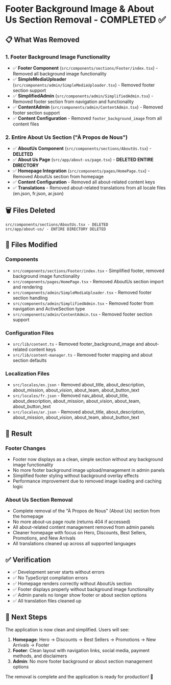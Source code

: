 # Footer Background Image & About Us Section Removal - COMPLETED ✅

## 📋 **What Was Removed**

### **1. Footer Background Image Functionality**
- ✅ **Footer Component** (`src/components/sections/Footer/index.tsx`) - Removed all background image functionality
- ✅ **SimpleMediaUploader** (`src/components/admin/SimpleMediaUploader.tsx`) - Removed footer section support
- ✅ **SimplifiedAdmin** (`src/components/admin/SimplifiedAdmin.tsx`) - Removed footer section from navigation and functionality
- ✅ **ContentAdmin** (`src/components/admin/ContentAdmin.tsx`) - Removed footer section support
- ✅ **Content Configuration** - Removed `footer_background_image` from all content files

### **2. Entire About Us Section ("À Propos de Nous")**
- ✅ **AboutUs Component** (`src/components/sections/AboutUs.tsx`) - **DELETED**
- ✅ **About Us Page** (`src/app/about-us/page.tsx`) - **DELETED ENTIRE DIRECTORY**
- ✅ **Homepage Integration** (`src/components/pages/HomePage.tsx`) - Removed AboutUs section from homepage
- ✅ **Content Configuration** - Removed all about-related content keys
- ✅ **Translations** - Removed about-related translations from all locale files (en.json, fr.json, ar.json)

## 🗑️ **Files Deleted**
```
src/components/sections/AboutUs.tsx - DELETED
src/app/about-us/ - ENTIRE DIRECTORY DELETED
```

## 📝 **Files Modified**

### **Components**
- `src/components/sections/Footer/index.tsx` - Simplified footer, removed background image functionality
- `src/components/pages/HomePage.tsx` - Removed AboutUs section import and rendering
- `src/components/admin/SimpleMediaUploader.tsx` - Removed footer section handling
- `src/components/admin/SimplifiedAdmin.tsx` - Removed footer from navigation and ActiveSection type
- `src/components/admin/ContentAdmin.tsx` - Removed footer section support

### **Configuration Files**
- `src/lib/content.ts` - Removed footer_background_image and about-related content keys
- `src/lib/content-manager.ts` - Removed footer mapping and about section defaults

### **Localization Files**
- `src/locales/en.json` - Removed about_title, about_description, about_mission, about_vision, about_team, about_button_text
- `src/locales/fr.json` - Removed nav_about, about_title, about_description, about_mission, about_vision, about_team, about_button_text  
- `src/locales/ar.json` - Removed about_title, about_description, about_mission, about_vision, about_team, about_button_text

## 🎯 **Result**

### **Footer Changes**
- Footer now displays as a clean, simple section without any background image functionality
- No more footer background image upload/management in admin panels
- Simplified footer styling without background overlay effects
- Performance improvement due to removed image loading and caching logic

### **About Us Section Removal**
- Complete removal of the "À Propos de Nous" (About Us) section from the homepage
- No more about-us page route (returns 404 if accessed)
- All about-related content management removed from admin panels
- Cleaner homepage with focus on Hero, Discounts, Best Sellers, Promotions, and New Arrivals
- All translations cleaned up across all supported languages

## ✅ **Verification**
- ✅ Development server starts without errors
- ✅ No TypeScript compilation errors
- ✅ Homepage renders correctly without AboutUs section
- ✅ Footer displays properly without background image functionality
- ✅ Admin panels no longer show footer or about section options
- ✅ All translation files cleaned up

## 🚀 **Next Steps**
The application is now clean and simplified. Users will see:
1. **Homepage**: Hero → Discounts → Best Sellers → Promotions → New Arrivals → Footer
2. **Footer**: Clean layout with navigation links, social media, payment methods, and disclaimers
3. **Admin**: No more footer background or about section management options

The removal is complete and the application is ready for production! 🎉